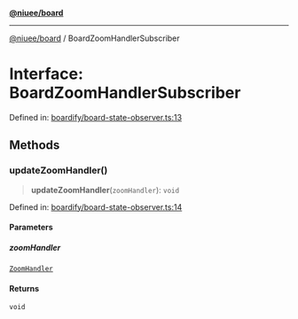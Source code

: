 [**@niuee/board**](../README.md)

***

[@niuee/board](../globals.md) / BoardZoomHandlerSubscriber

# Interface: BoardZoomHandlerSubscriber

Defined in: [boardify/board-state-observer.ts:13](https://github.com/niuee/board/blob/cc09a87e934160adef876c4e11d51fd97e78653d/src/boardify/board-state-observer.ts#L13)

## Methods

### updateZoomHandler()

> **updateZoomHandler**(`zoomHandler`): `void`

Defined in: [boardify/board-state-observer.ts:14](https://github.com/niuee/board/blob/cc09a87e934160adef876c4e11d51fd97e78653d/src/boardify/board-state-observer.ts#L14)

#### Parameters

##### zoomHandler

[`ZoomHandler`](ZoomHandler.md)

#### Returns

`void`
